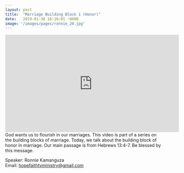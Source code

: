```yaml
---
layout: post
title:  "Marriage Building Block 1 (Honor)"
date:   2019-01-30 16:16:01 -0600
image: '/images/pages/ronnie_20.jpg'
---
```

<iframe width="560" height="315" src="https://www.youtube.com/embed/qTYHtTmet3E" frameborder="0" allow="accelerometer; autoplay; encrypted-media; gyroscope; picture-in-picture" allowfullscreen></iframe>
God wants us to flourish in our marriages. This video is part of a series on the building blocks of marriage. Today, we talk about the building block of honor in marriage. 
Our main passage is from Hebrews 13:4-7. Be blessed by this message.
<br>

Speaker: Ronnie Kamanguza <br>
Email: hopefaithtvministry@gmail.com
